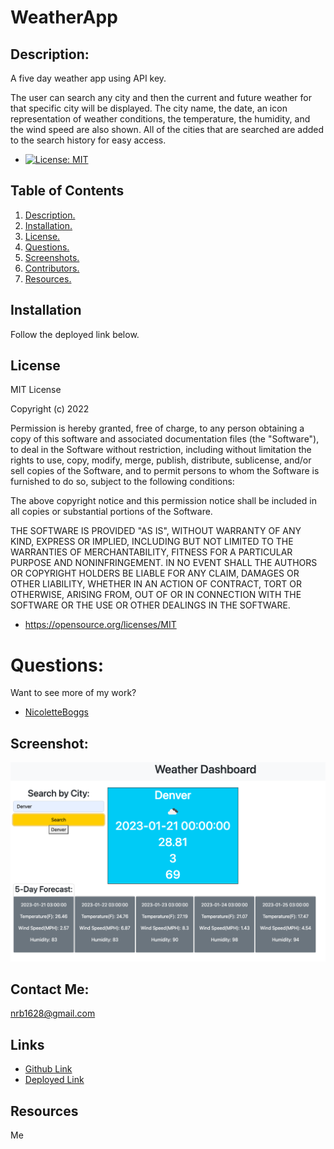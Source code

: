 # WeatherApp

## Description:

A five day weather app using API key.

The user can search any city and then the current and future weather for that specific city will be displayed. The city name, the date, an icon representation of weather conditions, the temperature, the humidity, and the wind speed are also shown.
All of the cities that are searched are added to the search history for easy access.

- [![License: MIT](https://img.shields.io/badge/License-MIT-yellow.svg)](https://opensource.org/licenses/MIT)

## Table of Contents

1. [ Description. ](#description)
2. [ Installation. ](#installation)
3. [ License. ](#license)
4. [ Questions. ](#questions)
5. [ Screenshots. ](#screenshots)
6. [ Contributors. ](#contributors)
7. [ Resources. ](#resources)

## Installation

Follow the deployed link below.

## License

MIT License

Copyright (c) 2022 

Permission is hereby granted, free of charge, to any person obtaining a copy
of this software and associated documentation files (the "Software"), to deal
in the Software without restriction, including without limitation the rights
to use, copy, modify, merge, publish, distribute, sublicense, and/or sell
copies of the Software, and to permit persons to whom the Software is
furnished to do so, subject to the following conditions:

The above copyright notice and this permission notice shall be included in all
copies or substantial portions of the Software.

THE SOFTWARE IS PROVIDED "AS IS", WITHOUT WARRANTY OF ANY KIND, EXPRESS OR
IMPLIED, INCLUDING BUT NOT LIMITED TO THE WARRANTIES OF MERCHANTABILITY,
FITNESS FOR A PARTICULAR PURPOSE AND NONINFRINGEMENT. IN NO EVENT SHALL THE
AUTHORS OR COPYRIGHT HOLDERS BE LIABLE FOR ANY CLAIM, DAMAGES OR OTHER
LIABILITY, WHETHER IN AN ACTION OF CONTRACT, TORT OR OTHERWISE, ARISING FROM,
OUT OF OR IN CONNECTION WITH THE SOFTWARE OR THE USE OR OTHER DEALINGS IN THE
SOFTWARE.

- https://opensource.org/licenses/MIT

# Questions:

Want to see more of my work?

- [NicoletteBoggs](https://github.com/NicoletteBoggs)

## Screenshot:

![screenshot](screenshot.png)

## Contact Me:

nrb1628@gmail.com

## Links

- [Github Link](https://github.com/NicoletteBoggs/WeatherApp)
- [Deployed Link](https://nicoletteboggs.github.io/WeatherApp/)

## Resources

Me

